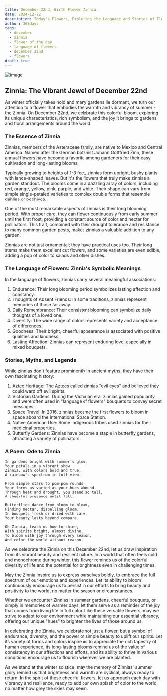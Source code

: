 ```yaml
---
title: December 22nd, Birth Flower Zinnia
date: 2024-12-22
description: Today's Flowers, Exploring the Language and Stories of Flowers Zinnia
author: 365days
tags:
  - december
  - zinnia
  - flower of the day
  - language of flowers
  - december 22nd
  - flowers
draft: true
---
```


![image](#center)

## Zinnia: The Vibrant Jewel of December 22nd

As winter officially takes hold and many gardens lie dormant, we turn our attention to a flower that embodies the warmth and vibrancy of summer - the Zinnia. On December 22nd, we celebrate this colorful bloom, exploring its unique characteristics, rich symbolism, and the joy it brings to gardens and floral arrangements around the world.

### The Essence of Zinnia

Zinnias, members of the Asteraceae family, are native to Mexico and Central America. Named after the German botanist Johann Gottfried Zinn, these annual flowers have become a favorite among gardeners for their easy cultivation and long-lasting blooms.

Typically growing to heights of 1-3 feet, zinnias form upright, bushy plants with lance-shaped leaves. But it's the flowers that truly make zinnias a garden standout. The blooms come in a dazzling array of colors, including red, orange, yellow, pink, purple, and white. Their shape can vary from simple single-petaled varieties to complex double forms that resemble dahlias or beehives.

One of the most remarkable aspects of zinnias is their long blooming period. With proper care, they can flower continuously from early summer until the first frost, providing a constant source of color and nectar for pollinators. This trait, combined with their drought tolerance and resistance to many common garden pests, makes zinnias a valuable addition to any garden.

Zinnias are not just ornamental; they have practical uses too. Their long stems make them excellent cut flowers, and some varieties are even edible, adding a pop of color to salads and other dishes.

### The Language of Flowers: Zinnia's Symbolic Meanings

In the language of flowers, zinnias carry several meaningful associations:

1. Endurance: Their long blooming period symbolizes lasting affection and constancy.
2. Thoughts of Absent Friends: In some traditions, zinnias represent memories of those far away.
3. Daily Remembrance: Their consistent blooming can symbolize daily thoughts of a loved one.
4. Diversity: The wide range of colors represents variety and acceptance of differences.
5. Goodness: Their bright, cheerful appearance is associated with positive qualities and kindness.
6. Lasting Affection: Zinnias can represent enduring love, especially in mixed bouquets.

### Stories, Myths, and Legends

While zinnias don't feature prominently in ancient myths, they have their own fascinating history:

1. Aztec Heritage: The Aztecs called zinnias "evil eyes" and believed they could ward off evil spirits.
2. Victorian Gardens: During the Victorian era, zinnias gained popularity and were often used in "language of flowers" bouquets to convey secret messages.
3. Space Travel: In 2016, zinnias became the first flowers to bloom in space aboard the International Space Station.
4. Native American Use: Some indigenous tribes used zinnias for their medicinal properties.
5. Butterfly Gardens: Zinnias have become a staple in butterfly gardens, attracting a variety of pollinators.

### A Poem: Ode to Zinnia

	In gardens bright with summer's glow,
	Your petals in a vibrant show.
	Zinnia, with colors bold and true,
	A rainbow's spectrum in full view.
	
	From simple stars to pom-pom rounds,
	Your forms as varied as your hues abound.
	Through heat and drought, you stand so tall,
	A cheerful presence until fall.
	
	Butterflies dance from bloom to bloom,
	Finding nectar, dispelling gloom.
	In bouquets fresh or dried with care,
	Your beauty lasts beyond compare.
	
	Oh Zinnia, teach us how to shine,
	With spirits bright, almost divine.
	To bloom with joy through every season,
	And color the world without reason.

As we celebrate the Zinnia on this December 22nd, let us draw inspiration from its vibrant beauty and resilient nature. In a world that often feels cold and monochrome during winter, this flower reminds us of the colorful diversity of life and the potential for brightness even in challenging times.

May the Zinnia inspire us to express ourselves boldly, to embrace the full spectrum of our emotions and experiences. Let its ability to bloom continuously encourage us to persist in our efforts to bring beauty and positivity to the world, no matter the season or circumstances.

Whether we encounter Zinnias in summer gardens, cheerful bouquets, or simply in memories of warmer days, let them serve as a reminder of the joy that comes from living life in full color. Like these versatile flowers, may we strive to adapt to our environment while maintaining our essential vibrancy, offering our unique "hues" to brighten the lives of those around us.

In celebrating the Zinnia, we celebrate not just a flower, but a symbol of endurance, diversity, and the power of simple beauty to uplift our spirits. Let its variety of forms and colors inspire us to appreciate the rich tapestry of human experience, its long-lasting blooms remind us of the value of consistency in our affections and efforts, and its ability to thrive in various conditions encourage us to flourish wherever we are planted.

As we stand at the winter solstice, may the memory of Zinnias' summer glory remind us that brightness and warmth are cyclical, always ready to return. In the spirit of these cheerful flowers, let us approach each day with vibrancy and resilience, ready to add our own splash of color to the world, no matter how grey the skies may seem.